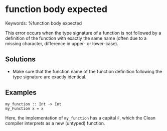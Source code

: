 # function body expected

Keywords: %function body expected

This error occurs when the type signature of a function is not followed by a definition of the
function with exactly the same name (often due to a missing character, difference in upper- or
lower-case).

## Solutions

- Make sure that the function name of the function definition following the type signature are
  exactly identical.

## Examples

```clean
my_function :: Int -> Int
my_Function x = x
```

Here, the implementation of `my_function` has a capital `F`, which the Clean
compiler interprets as a new (untyped) function.
